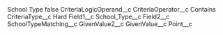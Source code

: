 <?xml version="1.0" encoding="UTF-8"?>
<CustomMetadata xmlns="http://soap.sforce.com/2006/04/metadata" xmlns:xsi="http://www.w3.org/2001/XMLSchema-instance" xmlns:xsd="http://www.w3.org/2001/XMLSchema">
    <label>School Type</label>
    <protected>false</protected>
    <values>
        <field>CriteriaLogicOperand__c</field>
        <value xsi:nil="true"/>
    </values>
    <values>
        <field>CriteriaOperator__c</field>
        <value xsi:type="xsd:string">Contains</value>
    </values>
    <values>
        <field>CriteriaType__c</field>
        <value xsi:type="xsd:string">Hard</value>
    </values>
    <values>
        <field>Field1__c</field>
        <value xsi:type="xsd:string">School_Type__c</value>
    </values>
    <values>
        <field>Field2__c</field>
        <value xsi:type="xsd:string">SchoolTypeMatching__c</value>
    </values>
    <values>
        <field>GivenValue2__c</field>
        <value xsi:nil="true"/>
    </values>
    <values>
        <field>GivenValue__c</field>
        <value xsi:nil="true"/>
    </values>
    <values>
        <field>Point__c</field>
        <value xsi:nil="true"/>
    </values>
</CustomMetadata>
